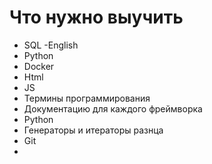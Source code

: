# Что нужно выучить

- SQL
-English
- Python
- Docker
- Html
- JS
- Термины программирования
- Документацию для каждого фреймворка
- Python
- Генераторы и итераторы разнца
- Git
- 